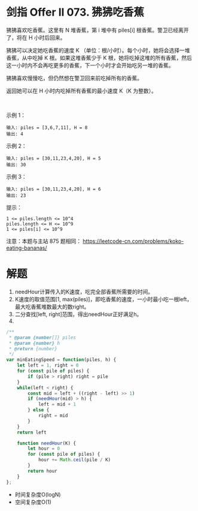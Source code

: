 # 剑指 Offer II 073. 狒狒吃香蕉

狒狒喜欢吃香蕉。这里有 N 堆香蕉，第 i 堆中有 piles[i] 根香蕉。警卫已经离开了，将在 H 小时后回来。

狒狒可以决定她吃香蕉的速度 K （单位：根/小时）。每个小时，她将会选择一堆香蕉，从中吃掉 K 根。如果这堆香蕉少于 K 根，她将吃掉这堆的所有香蕉，然后这一小时内不会再吃更多的香蕉，下一个小时才会开始吃另一堆的香蕉。  

狒狒喜欢慢慢吃，但仍然想在警卫回来前吃掉所有的香蕉。

返回她可以在 H 小时内吃掉所有香蕉的最小速度 K（K 为整数）。

 

示例 1：
```
输入: piles = [3,6,7,11], H = 8
输出: 4
```
示例 2：
```
输入: piles = [30,11,23,4,20], H = 5
输出: 30
```
示例 3：
```
输入: piles = [30,11,23,4,20], H = 6
输出: 23
```

提示：
```
1 <= piles.length <= 10^4
piles.length <= H <= 10^9
1 <= piles[i] <= 10^9
```

注意：本题与主站 875 题相同： https://leetcode-cn.com/problems/koko-eating-bananas/

# 解题
1. needHour计算传入的K速度，吃完全部香蕉所需要的时间。
2. K速度的取值范围[1, max(piles)]，即吃香蕉的速度，一小时最小吃一根left，最大吃香蕉堆数最大的数right。
3. 二分查找[left, right]范围，得出needHour正好满足h。
4. 
```js
/**
 * @param {number[]} piles
 * @param {number} h
 * @return {number}
 */
var minEatingSpeed = function(piles, h) {
    let left = 1, right = 0
    for (const pile of piles) {
        if (pile > right) right = pile
    }
    while(left < right) {
        const mid = left + ((right - left) >> 1)
        if (needHour(mid) > h) {
            left = mid + 1
        } else {
            right = mid
        }
    }
    return left

    function needHour(K) {
        let hour = 0
        for (const pile of piles) {
            hour += Math.ceil(pile / K)
        }
        return hour
    }
};
```
- 时间复杂度O(logN)
- 空间复杂度O(1)